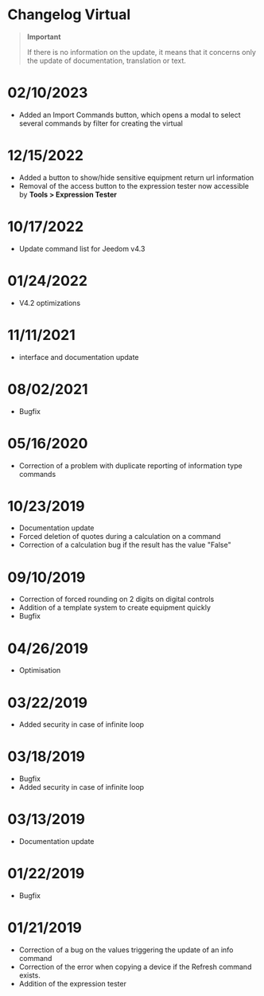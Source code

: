 # Changelog Virtual

>**Important**
>
>If there is no information on the update, it means that it concerns only the update of documentation, translation or text.

# 02/10/2023

- Added an Import Commands button, which opens a modal to select several commands by filter for creating the virtual


# 12/15/2022

- Added a button to show/hide sensitive equipment return url information
- Removal of the access button to the expression tester now accessible by **Tools > Expression Tester**

# 10/17/2022

- Update command list for Jeedom v4.3

# 01/24/2022

- V4.2 optimizations

# 11/11/2021

- interface and documentation update

# 08/02/2021

- Bugfix

# 05/16/2020

- Correction of a problem with duplicate reporting of information type commands

# 10/23/2019

- Documentation update
- Forced deletion of quotes during a calculation on a command
- Correction of a calculation bug if the result has the value "False"

# 09/10/2019

- Correction of forced rounding on 2 digits on digital controls
- Addition of a template system to create equipment quickly
- Bugfix

# 04/26/2019

- Optimisation

# 03/22/2019

- Added security in case of infinite loop

# 03/18/2019

- Bugfix
- Added security in case of infinite loop

# 03/13/2019

- Documentation update

# 01/22/2019

- Bugfix

# 01/21/2019

- Correction of a bug on the values triggering the update of an info command
- Correction of the error when copying a device if the Refresh command exists.
- Addition of the expression tester
